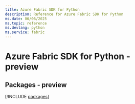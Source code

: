```yaml
---
title: Azure Fabric SDK for Python
description: Reference for Azure Fabric SDK for Python
ms.date: 06/06/2025
ms.topic: reference
ms.devlang: python
ms.service: fabric
---
```

# Azure Fabric SDK for Python - preview
## Packages - preview
[!INCLUDE [packages](fabric-index.md)]
